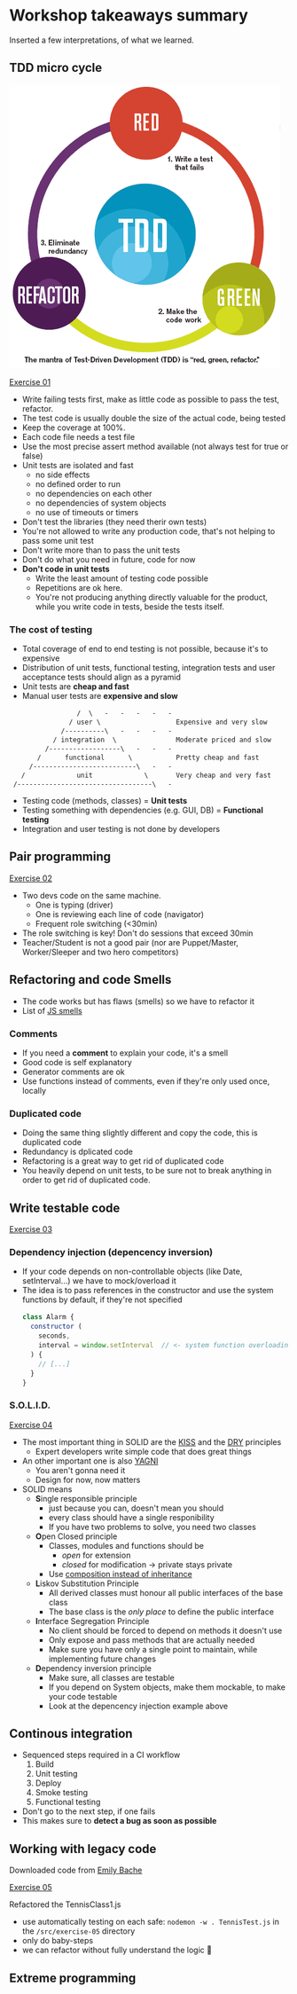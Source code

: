 # Workshop takeaways summary
Inserted a few interpretations, of what we learned.

## TDD micro cycle

![cycle](./tdd.gif)

[Exercise 01](/src/exercise-01/)

- Write failing tests first, make as little code as possible to pass the test, refactor.
- The test code is usually double the size of the actual code, being tested
- Keep the coverage at 100%. 
- Each code file needs a test file
- Use the most precise assert method available (not always test for true or false)
- Unit tests are isolated and fast
  - no side effects
  - no defined order to run
  - no dependencies on each other
  - no dependencies of system objects
  - no use of timeouts or timers
- Don't test the libraries (they need therir own tests)
- You're not allowed to write any production code, that's not helping to pass some unit test
- Don't write more than to pass the unit tests
- Don't do what you need in future, code for now
- **Don't code in unit tests**
  - Write the least amount of testing code possible
  - Repetitions are ok here. 
  - You're not producing anything directly valuable for the product, while you write code in tests, beside the tests itself.

### The cost of testing
- Total coverage of end to end testing is not possible, because it's to expensive
- Distribution of unit tests, functional testing, integration tests and user acceptance tests should align as a pyramid
- Unit tests are **cheap and fast**
- Manual user tests are **expensive and slow**
```
                 /  \   -   -   -   -   -
               / user \                   Expensive and very slow
             /----------\   -   -   -   -
           / integration  \               Moderate priced and slow
         /------------------\   -   -   - 
       /      functional      \           Pretty cheap and fast
     /--------------------------\   -   -  
   /             unit             \       Very cheap and very fast
 /----------------------------------\   -
```
- Testing code (methods, classes) = **Unit tests**
- Testing something with dependencies (e.g. GUI, DB) = **Functional testing**
- Integration and user testing is not done by developers

## Pair programming

[Exercise 02](/src/exercise-02/)

- Two devs code on the same machine.
  - One is typing (driver)
  - One is reviewing each line of code (navigator)
  - Frequent role switching (<30min)
- The role switching is key! Don't do sessions that exceed 30min
- Teacher/Student is not a good pair (nor are Puppet/Master, Worker/Sleeper and two hero competitors)

## Refactoring and code Smells
- The code works but has flaws (smells) so we have to refactor it
- List of [JS smells](http://elijahmanor.com/javascript-smells/)

### Comments
- If you need a **comment** to explain your code, it's a smell
- Good code is self explanatory
- Generator comments are ok
- Use functions instead of comments, even if they're only used once, locally

### Duplicated code
- Doing the same thing slightly different and copy the code, this is duplicated code
- Redundancy is dplicated code
- Refactoring is a great way to get rid of duplicated code
- You heavily depend on unit tests, to be sure not to break anything in order to get rid of duplicated code.

## Write testable code

[Exercise 03](/src/exercise-03/)

### Dependency injection (depencency inversion)
- If your code depends on non-controllable objects (like Date, setInterval...) we have to mock/overload it
- The idea is to pass references in the constructor and use the system functions by default, if they're not specified
  ```js
  class Alarm {
    constructor (
      seconds,
      interval = window.setInterval  // <- system function overloading
    ) {
      // [...]
    }
  }
  ```

### S.O.L.I.D.

[Exercise 04](/src/exercise-04/)

- The most important thing in SOLID are the [KISS](https://en.wikipedia.org/wiki/KISS_principle) and the [DRY](https://en.wikipedia.org/wiki/Don%27t_repeat_yourself) principles
  - Expert developers write simple code that does great things
- An other important one is also [YAGNI](https://en.wikipedia.org/wiki/You_aren%27t_gonna_need_it)
  - You aren't gonna need it
  - Design for now, now matters
- SOLID means
  - **S**ingle responsible principle
    - just because you can, doesn't mean you should
    - every class should have a single responibility
    - If you have two problems to solve, you need two classes
  - **O**pen Closed principle
    - Classes, modules and functions should be
      - *open* for extension
      - *closed* for modification -> private stays private
    - Use [composition instead of inheritance](https://en.wikipedia.org/wiki/Composition_over_inheritance)
  - **L**iskov Substitution Principle
    - All derived classes must honour all public interfaces of the base class
    - The base class is the *only place* to define the public interface
  - **I**nterface Segregation Principle
    - No client should be forced to depend on methods it doesn't use
    - Only expose and pass methods that are actually needed
    - Make sure you have only a single point to maintain, while implementing future changes
  - **D**ependency inversion principle
    - Make sure, all classes are testable
    - If you depend on System objects, make them mockable, to make your code testable
    - Look at the depencency injection example above

## Continous integration
- Sequenced steps required in a CI workflow
  1. Build
  1. Unit testing
  1. Deploy
  1. Smoke testing
  1. Functional testing
- Don't go to the next step, if one fails
- This makes sure to **detect a bug as soon as possible**

## Working with legacy code
Downloaded code from [Emily Bache](https://github.com/emilybache/Tennis-Refactoring-Kata/tree/master/javascript)

[Exercise 05](/src/exercise-05/)

Refactored the TennisClass1.js
- use automatically testing on each safe: `nodemon -w . TennisTest.js` in the `/src/exercise-05` directory
- only do baby-steps
- we can refactor without fully understand the logic :rocket:

## Extreme programming
